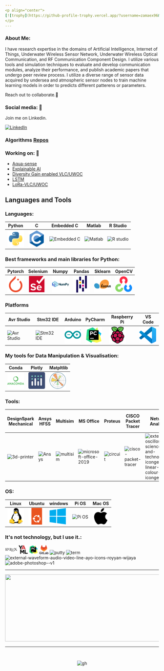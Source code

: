 ```yaml
---
<p align="center">  
[![trophy](https://github-profile-trophy.vercel.app/?username=zamaex96&title=Stars,Followers,Commits,Repositories,MultipleLang,PullRequest&theme=onedark)](https://github.com/zamaex96/github-profile-trophy)
</p> 
---
```

### About Me:    
I have research expertise in the domains of Artificial Intelligence, Internet of Things, Underwater Wireless Sensor Network, Underwater Wireless Optical Communication, and RF Communication Component Design. I utilize various tools and simulation techniques to evaluate and develop communication modules, analyze their performance, and publish academic papers that undergo peer review process. I utilize a diverse range of sensor data acquired by undersea and atmospheric sensor nodes to train machine learning models in order to predicts different patterens or parameters.

Reach out to collaborate.🥇
       
   
### Social media: 📡    
Join me on Linkedin. 

[![LinkedIn](https://img.shields.io/badge/linkedin-%230077B5.svg?style=for-the-badge&logo=linkedin&logoColor=white)](https://www.linkedin.com/in/zam-sal94?utm_source=share&utm_campaign=share_via&utm_content=profile&utm_medium=ios_app)


### Algorithms [Repos](https://github.com/zamaex96?tab=repositories)


### Working on: 🚀

- [Aqua-sense](https://github.com/zamaex96/Aqua-sense)
- [Explainable AI](https://github.com/zamaex96/Explainable-AI-XAI-) 
- [Diversity Gain enabled VLC/UWOC](https://github.com/zamaex96/Diversity-Gain-VLC)
- [LSTM](https://github.com/zamaex96/Machine-Learning-LSTM-sample)
- [LoRa-VLC/UWOC](https://github.com/zamaex96/LoRa-VLC)


## Languages and Tools 
<div>

### Languages:
| Python | C | Embedded C | Matlab | R Studio|
|----------|----------|----------|-----|-----|
|  <img src="https://github.com/devicons/devicon/blob/master/icons/python/python-original.svg" title="Python"  alt="Python" width="55" height="55"/> |  <img src="https://github.com/devicons/devicon/blob/master/icons/c/c-original.svg" title="C"  alt="C" width="55" height="55"/>  |  <img src="https://cdn.jsdelivr.net/gh/devicons/devicon@latest/icons/cplusplus/cplusplus-plain.svg" title="Embedded C" alt="Embedded C" width="55" height="55"/>|  <img src="https://cdn.jsdelivr.net/gh/devicons/devicon@latest/icons/matlab/matlab-original.svg"  title="Matlab" alt="Matlab" width="55" height="55"/>| <img src="https://cdn.jsdelivr.net/gh/devicons/devicon@latest/icons/rstudio/rstudio-original.svg" title="R studio" alt="R studio" width="55" height="55"/>| 
          

  

### Best frameworks and main libraries for Python:

| Pytorch | Selenium | Numpy | Pandas | Sklearn | OpenCV |
|----------|----------|----------|----------|----------|----------|
|  <img src="https://github.com/devicons/devicon/blob/master/icons/pytorch/pytorch-original.svg" title="Pytorch"  alt="Pytorch" width="55" height="55"/>|  <img src="https://github.com/devicons/devicon/blob/master/icons/selenium/selenium-original.svg" title="Selenium"  alt="Selenium" width="55" height="55"/>|  <img src="https://github.com/devicons/devicon/blob/master/icons/numpy/numpy-original-wordmark.svg" title="Numpy" alt="Numpy" width="55" height="55"/>|  <img src="https://github.com/devicons/devicon/blob/master/icons/pandas/pandas-original.svg" title="Pandas" alt="Pandas" width="55" height="55"/>|  <img src="https://github.com/devicons/devicon/blob/master/icons/scikitlearn/scikitlearn-original.svg" title="sklearn" alt="sklearn" width="55" height="55"/>| <img src="https://github.com/devicons/devicon/blob/master/icons/opencv/opencv-original.svg" title="mpl" alt="mpl" width="55" height="55"/>|

### Platforms 
| Avr Studio | Stm32 IDE | Arduino | PyCharm | Raspberry Pi | VS Code |
|------------|------------|---------|---------|--------------|---------|
| <img src="https://upload.wikimedia.org/wikipedia/commons/9/96/Avr_logo.svg" title="Avr Studio" alt="Avr Studio" width="55" height="55"/> | <img src="https://cdn.jsdelivr.net/gh/devicons/devicon@latest/icons/c/c-line.svg" title="Stm32 IDE" alt="Stm32 IDE" width="55" height="55"/> | <img src="https://github.com/devicons/devicon/blob/master/icons/arduino/arduino-original.svg" title="Arduino" alt="Arduino" width="55" height="55"/> | <img src="https://github.com/devicons/devicon/blob/master/icons/pycharm/pycharm-original.svg" title="PyCharm" alt="PyCharm" width="55" height="55"/> | <img src="https://github.com/devicons/devicon/blob/master/icons/raspberrypi/raspberrypi-original.svg" title="Raspberry Pi" alt="Raspberry Pi" width="55" height="55"/> | <img src="https://github.com/devicons/devicon/blob/master/icons/vscode/vscode-original.svg" title="VS Code" alt="VS Code" width="55" height="55"/> |


### My tools for Data Manipulation & Visualisation:

| Conda | Plotly | Matpltlib |
|----------|----------|----------|
|<img src="https://github.com/devicons/devicon/blob/master/icons/anaconda/anaconda-original-wordmark.svg" title="Anaconda" alt="Conda" width="55" height="55"/>|<img src="https://github.com/devicons/devicon/blob/master/icons/plotly/plotly-original.svg" title="plotly" alt="pltly" width="55" height="55"/> | <img src="https://github.com/devicons/devicon/blob/master/icons/matplotlib/matplotlib-original.svg" title="plotly" alt="pltly" width="55" height="55"/> |

  
### Tools:

| DesignSpark Mechanical | Ansys HFSS | Multisim | MS Office | Proteus | CISCO Packet Tracer | Network Analyzer | Antenna Radiation Pattern Analyzer | 3D Printing |
|------------------------|------------|----------|-----------|---------|---------------------|------------------|-----------------------------|-------------|
|<img width="55" height="55" src="https://img.icons8.com/nolan/64/1A6DFF/C822FF/3d-printer.png" alt="3d-printer"/>| <img width="55" height="55" src="https://img.icons8.com/windows/32/Ansys.png" alt="Ansys"/> | <img width="55" height="55" src="https://img.icons8.com/nolan/64/multisim.png" alt="multisim"/> | <img width="55" height="55" src="https://img.icons8.com/fluency/48/microsoft-office-2019.png" alt="microsoft-office-2019"/>| <img width="55" height="55" src="https://img.icons8.com/cute-clipart/64/circuit.png" alt="circuit"/> | <img width="55" height="55" src="https://img.icons8.com/ios/50/cisco-packet-tracer.png" alt="cisco-packet-tracer"/>| <img width="55" height="55" src="https://img.icons8.com/external-icongeek26-linear-colour-icongeek26/64/external-oscilloscope-science-and-technology-icongeek26-linear-colour-icongeek26.png" alt="external-oscilloscope-science-and-technology-icongeek26-linear-colour-icongeek26"/>| <img width="55" height="55" src="https://img.icons8.com/color/48/cellular-network--v1.png" alt="cellular-network--v1"/> | <img width="55" height="55" src="https://img.icons8.com/external-tal-revivo-duo-tal-revivo/25/external-makerbot-industries-an-american-desktop-3d-printer-manufacturer-logo-duo-tal-revivo.png" alt="external-makerbot-industries-an-american-desktop-3d-printer-manufacturer-logo-duo-tal-revivo"/> |



### OS:

| Linux | Ubuntu | windows | Pi OS | Mac OS|
|----------|----------|----------|----------|----------|
| <img src="https://github.com/devicons/devicon/blob/master/icons/linux/linux-original.svg" title="Linux" alt="Linux" width="55" height="55"/> | <img src="https://github.com/devicons/devicon/blob/master/icons/ubuntu/ubuntu-original.svg" title="Ubuntu" alt="Ubuntu" width="55" height="55"/> | <img src="https://github.com/devicons/devicon/blob/master/icons/windows8/windows8-original.svg" title="Windows" alt="Windows" width="55" height="55"/> |<img src="https://cdn.jsdelivr.net/gh/devicons/devicon@latest/icons/raspberrypi/raspberrypi-original.svg" title="Pi OS" alt="Pi OS" width="55" height="55"/>| <img src="https://github.com/devicons/devicon/blob/master/icons/apple/apple-original.svg" title="Mac OS" alt="Mac OS" width="55" height="55"/>|




### It's not technology, but I use it.:
  <img src="https://github.com/devicons/devicon/blob/master/icons/latex/latex-original.svg" title="Latex" alt="Latex" width="40" width="30" height="30"/>
  <img src="https://github.com/devicons/devicon/blob/master/icons/yaml/yaml-original.svg" title="yaml" alt="yaml" width="30" height="30"/>
  <img src="https://github.com/devicons/devicon/blob/master/icons/pycharm/pycharm-original.svg" title="PC" alt="PC" width="30" height="30"/>
  <img src="https://github.com/devicons/devicon/blob/master/icons/gitlab/gitlab-original-wordmark.svg" title="GitLab" alt="GitLab" width="30" height="30"/> 
  <img width="64" height="64" src="https://img.icons8.com/nolan/64/putty.png" alt="putty"/>
  <img width="64" height="64" src="https://img.icons8.com/dusk/64/term.png" alt="term"/>
  <img width="24" height="24" src="https://img.icons8.com/external-ayo-icons-royyan-wijaya/24/external-waveform-audio-video-line-ayo-icons-royyan-wijaya.png" alt="external-waveform-audio-video-line-ayo-icons-royyan-wijaya"/>
  <img width="48" height="48" src="https://img.icons8.com/color/48/adobe-photoshop--v1.png" alt="adobe-photoshop--v1"/>
  
</div>

---

  
<p align="center">
  <img width="800" height="220" src="https://streak-stats.demolab.com?user=zamaex96&theme=highcontrast&hide_border=true&border_radius=5&card_width=800">
</p>


---



<div id="header" align="center">
  <img src="https://komarev.com/ghpvc/?username=zamaex96&style=for-the-badge&color=orange" alt=""/>
</div>

<p align="center">
 <img width="150" src="https://cdn.jsdelivr.net/gh/devicons/devicon@latest/icons/github/github-original.svg" alt="gh" />         
</p>


